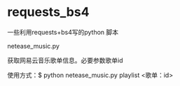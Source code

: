 # requests_bs4
一些利用requests+bs4写的python 脚本


netease_music.py 

获取网易云音乐歌单信息。必要参数歌单id

使用方式：$ python netease_music.py playlist <歌单：id>

